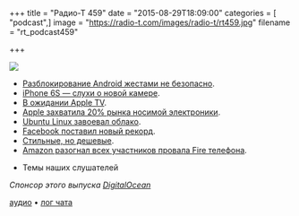 +++
title = "Радио-Т 459"
date = "2015-08-29T18:09:00"
categories = [ "podcast",]
image = "https://radio-t.com/images/radio-t/rt459.jpg"
filename = "rt_podcast459"

+++

![](https://radio-t.com/images/radio-t/rt459.jpg)

* [Разблокирование Android жестами не безопасно](http://www.engadget.com/2015/08/22/android-lock-pattern-research/).
* [iPhone 6S — слухи о новой камере](http://petapixel.com/2015/08/28/iphone-6s-camera-will-shoot-12mp-photos-and-4k-videos-report-says/).
* [В ожидании Apple TV](http://social.techcrunch.com/2015/08/27/apple-is-about-to-lay-down-its-tv-cards/).
* [Apple захватила 20% рынка носимой электроники](http://geektimes.ru/post/260988/).
* [​Ubuntu Linux завоевал облако](http://www.zdnet.com/article/ubuntu-linux-continues-to-rule-the-cloud/).
* [Facebook поставил новый рекорд](http://www.theguardian.com/technology/2015/aug/27/facebook-1bn-users-day-mark-zuckerberg).
* [Стильные, но дешевые](http://www.engadget.com/2015/08/26/obi-worldphones/).
* [Amazon разогнал всех участников провала Fire телефона](http://www.cnet.com/news/amazon-reportedly-laying-off-engineers-after-fire-phone-flameout/).
- Темы наших слушателей

_Спонсор этого выпуска [DigitalOcean](https://www.digitalocean.com)_

[аудио](https://cdn.radio-t.com/rt_podcast459.mp3) • [лог чата](http://chat.radio-t.com/logs/radio-t-459.html)
<audio src="https://cdn.radio-t.com/rt_podcast459.mp3" preload="none"></audio>
